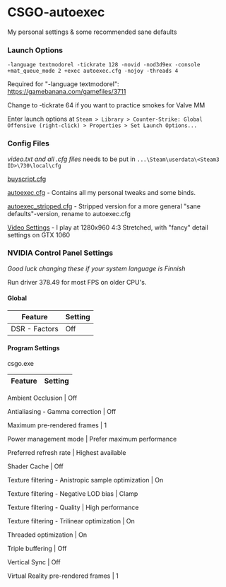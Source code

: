 # CSGO-autoexec
My personal settings &amp; some recommended sane defaults


### Launch Options
    -language textmodorel -tickrate 128 -novid -nod3d9ex -console +mat_queue_mode 2 +exec autoexec.cfg -nojoy -threads 4

Required for "-language textmodorel": https://gamebanana.com/gamefiles/3711

Change to -tickrate 64 if you want to practice smokes for Valve MM

Enter launch options at
`Steam > Library > Counter-Strike: Global Offensive (right-click) > Properties > Set Launch Options...`



### Config Files

*video.txt and all .cfg files* needs to be put in `...\Steam\userdata\<Steam3 ID>\730\local\cfg`


[buyscript.cfg](buyscript.cfg)


[autoexec.cfg](autoexec.cfg) - Contains all my personal tweaks and some binds.


[autoexec_stripped.cfg](autoexec_stripped.cfg) - Stripped version for a more general "sane defaults"-version, rename to autoexec.cfg


[Video Settings](video.txt) - I play at 1280x960 4:3 Stretched, with "fancy" detail settings on GTX 1060



### NVIDIA Control Panel Settings

*Good luck changing these if your system language is Finnish* 

Run driver 378.49 for most FPS on older CPU's.

#### **Global**

Feature | Setting
------------ | -------------
DSR - Factors   |   Off


#### **Program Settings**

csgo.exe

Feature | Setting
------------ | -------------

Ambient Occlusion	|   Off

Antialiasing - Gamma correction |   Off

Maximum pre-rendered frames	| 1

Power management mode   |   Prefer maximum performance

Preferred refresh rate  |   Highest available

Shader Cache    |   Off

Texture filtering - Anistropic sample optimization  |   On

Texture filtering - Negative LOD bias  |   Clamp

Texture filtering - Quality  |   High performance

Texture filtering - Trilinear optimization  |   On

Threaded optimization  |   On

Triple buffering  |   Off

Vertical Sync  |   Off

Virtual Reality pre-rendered frames  |   1
